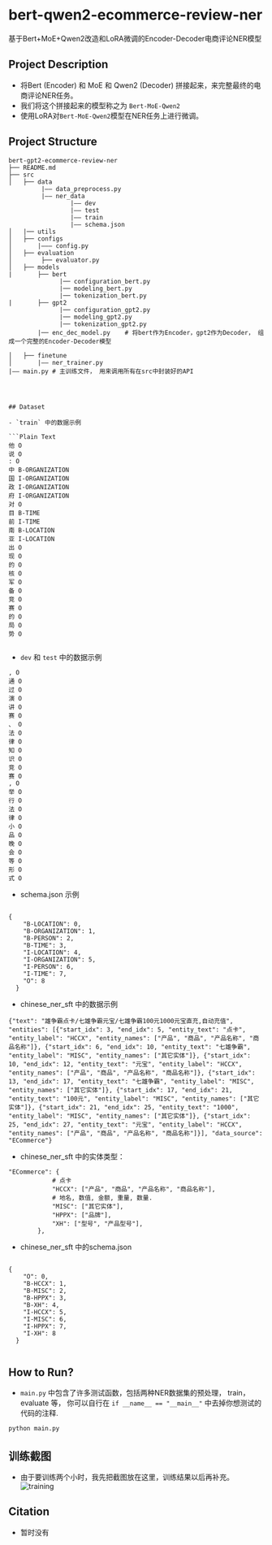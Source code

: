 # bert-qwen2-ecommerce-review-ner
基于Bert+MoE+Qwen2改造和LoRA微调的Encoder-Decoder电商评论NER模型


## Project Description
- 将Bert (Encoder) 和 MoE 和 Qwen2 (Decoder) 拼接起来，来完整最终的电商评论NER任务。
- 我们将这个拼接起来的模型称之为 `Bert-MoE-Qwen2`
- 使用LoRA对`Bert-MoE-Qwen2`模型在NER任务上进行微调。



## Project Structure
```
bert-gpt2-ecommerce-review-ner
├── README.md
├── src
│   ├── data
         |—— data_preprocess.py
         |—— ner_data
                 |—— dev
                 |—— test
                 |—— train
                 |—— schema.json
│   |── utils
│   ├── configs
│       |——— config.py
│   ├── evaluation
│        ├── evaluator.py 
│   ├── models
|       ├── bert
              |── configuration_bert.py
              |── modeling_bert.py
              |── tokenization_bert.py
|       ├── gpt2
              |── configuration_gpt2.py
              |── modeling_gpt2.py
              |── tokenization_gpt2.py
        |── enc_dec_model.py    # 将bert作为Encoder，gpt2作为Decoder， 组成一个完整的Encoder-Decoder模型
 
│   ├── finetune
│       |—— ner_trainer.py 
|—— main.py # 主训练文件， 用来调用所有在src中封装好的API




## Dataset

- `train` 中的数据示例

```Plain Text
他 O
说 O
: O
中 B-ORGANIZATION
国 I-ORGANIZATION
政 I-ORGANIZATION
府 I-ORGANIZATION
对 O
目 B-TIME
前 I-TIME
南 B-LOCATION
亚 I-LOCATION
出 O
现 O
的 O
核 O
军 O
备 O
竞 O
赛 O
的 O
局 O
势 O


```

- `dev` 和 `test` 中的数据示例
```Plain Text
, O
通 O
过 O
演 O
讲 O
赛 O
、 O
法 O
律 O
知 O
识 O
竞 O
赛 O
, O
举 O
行 O
法 O
律 O
小 O
品 O
晚 O
会 O
等 O
形 O
式 O

```


- schema.json 示例

```Plain Text

{
    "B-LOCATION": 0,
    "B-ORGANIZATION": 1,
    "B-PERSON": 2,
    "B-TIME": 3,
    "I-LOCATION": 4,
    "I-ORGANIZATION": 5,
    "I-PERSON": 6,
    "I-TIME": 7,
    "O": 8
  }

```



- chinese_ner_sft 中的数据示例

```Plain Text
{"text": "雄争霸点卡/七雄争霸元宝/七雄争霸100元1000元宝直充,自动充值", "entities": [{"start_idx": 3, "end_idx": 5, "entity_text": "点卡", "entity_label": "HCCX", "entity_names": ["产品", "商品", "产品名称", "商品名称"]}, {"start_idx": 6, "end_idx": 10, "entity_text": "七雄争霸", "entity_label": "MISC", "entity_names": ["其它实体"]}, {"start_idx": 10, "end_idx": 12, "entity_text": "元宝", "entity_label": "HCCX", "entity_names": ["产品", "商品", "产品名称", "商品名称"]}, {"start_idx": 13, "end_idx": 17, "entity_text": "七雄争霸", "entity_label": "MISC", "entity_names": ["其它实体"]}, {"start_idx": 17, "end_idx": 21, "entity_text": "100元", "entity_label": "MISC", "entity_names": ["其它实体"]}, {"start_idx": 21, "end_idx": 25, "entity_text": "1000", "entity_label": "MISC", "entity_names": ["其它实体"]}, {"start_idx": 25, "end_idx": 27, "entity_text": "元宝", "entity_label": "HCCX", "entity_names": ["产品", "商品", "产品名称", "商品名称"]}], "data_source": "ECommerce"}

```

- chinese_ner_sft 中的实体类型：
```
"ECommerce": {
            # 点卡
            "HCCX": ["产品", "商品", "产品名称", "商品名称"],
            # 地名, 数值, 金额, 重量, 数量.
            "MISC": ["其它实体"],
            "HPPX": ["品牌"],
            "XH": ["型号", "产品型号"],
        },

```

- chinese_ner_sft 中的schema.json
```

{
    "O": 0,
    "B-HCCX": 1,
    "B-MISC": 2,
    "B-HPPX": 3,
    "B-XH": 4,
    "I-HCCX": 5,
    "I-MISC": 6,
    "I-HPPX": 7,
    "I-XH": 8
  }


```


## How to Run?
- `main.py` 中包含了许多测试函数，包括两种NER数据集的预处理， train，evaluate 等， 你可以自行在 `if __name__ == "__main__"` 中去掉你想测试的代码的注释.

```bash
python main.py
```


## 训练截图
- 由于要训练两个小时，我先把截图放在这里，训练结果以后再补充。
![training](bert-gpt2-ecommerce-review-ner/image/training_snapshot.png)


## Citation

- 暂时没有




